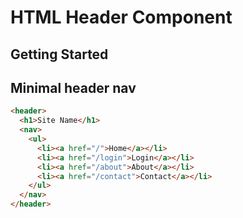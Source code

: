 # HTML Header Component

## Getting Started

## Minimal header nav
```html
<header>
  <h1>Site Name</h1>
  <nav>
    <ul>
      <li><a href="/">Home</a></li>
      <li><a href="/login">Login</a></li>
      <li><a href="/about">About</a></li>
      <li><a href="/contact">Contact</a></li>
    </ul>
  </nav>
</header>
```
